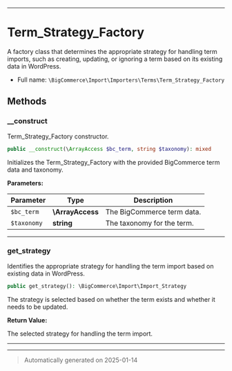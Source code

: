 ***

# Term_Strategy_Factory

A factory class that determines the appropriate strategy for handling term imports,
such as creating, updating, or ignoring a term based on its existing data in WordPress.



* Full name: `\BigCommerce\Import\Importers\Terms\Term_Strategy_Factory`




## Methods


### __construct

Term_Strategy_Factory constructor.

```php
public __construct(\ArrayAccess $bc_term, string $taxonomy): mixed
```

Initializes the Term_Strategy_Factory with the provided BigCommerce term data and taxonomy.






**Parameters:**

| Parameter | Type | Description |
|-----------|------|-------------|
| `$bc_term` | **\ArrayAccess** | The BigCommerce term data. |
| `$taxonomy` | **string** | The taxonomy for the term. |





***

### get_strategy

Identifies the appropriate strategy for handling the term import based on existing data in WordPress.

```php
public get_strategy(): \BigCommerce\Import\Import_Strategy
```

The strategy is selected based on whether the term exists and whether it needs to be updated.







**Return Value:**

The selected strategy for handling the term import.




***


***
> Automatically generated on 2025-01-14
